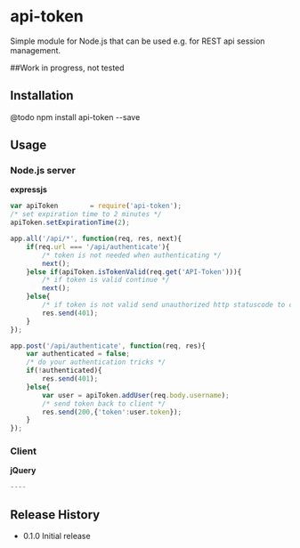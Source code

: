 api-token
=========

Simple module for Node.js that can be used e.g. for REST api session management.

##Work in progress, not tested

## Installation

@todo npm install api-token --save

## Usage

### Node.js server

**expressjs**

```javascript
var apiToken        = require('api-token');
/* set expiration time to 2 minutes */
apiToken.setExpirationTime(2);
```

```javascript
app.all('/api/*', function(req, res, next){
    if(req.url === '/api/authenticate'){
        /* token is not needed when authenticating */
        next();
    }else if(apiToken.isTokenValid(req.get('API-Token'))){
        /* if token is valid continue */
        next();
    }else{
        /* if token is not valid send unauthorized http statuscode to client */
        res.send(401);
    }
});
```

```javascript
app.post('/api/authenticate', function(req, res){
    var authenticated = false;
    /* do your authentication tricks */
    if(!authenticated){
        res.send(401);
    }else{
        var user = apiToken.addUser(req.body.username);
        /* send token back to client */
        res.send(200,{'token':user.token});
    }
});
```


### Client

**jQuery**

```javascript
----
```


## Release History

* 0.1.0 Initial release